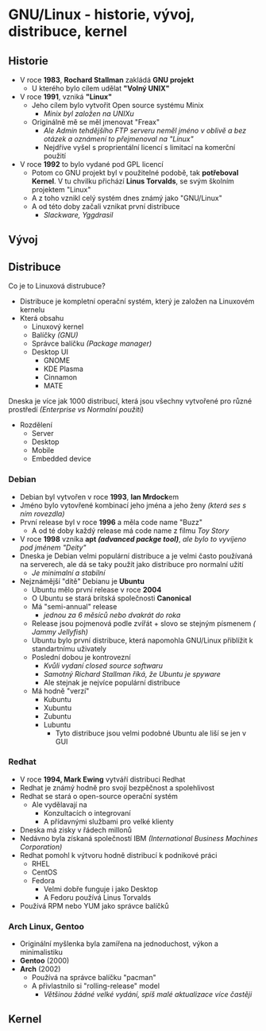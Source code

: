 # GNU/Linux - historie, vývoj, distribuce, kernel

## Historie
- V roce **1983**, **Rochard Stallman** zakládá **GNU projekt**
  * U kterého bylo cílem udělat **"Volný UNIX"**
- V roce **1991**, vzniká  **"Linux"**
   * Jeho cílem bylo vytvořit Open source systému Minix
      * *Minix byl založen na UNIXu*
  * Originálně mě se měl jmenovat "Freax"
      * *Ale Admin tehdějšího FTP serveru neměl jméno v oblivě a bez otázek a oznámení to přejmenoval na "Linux"*
      * Nejdříve vyšel s proprientální licencí s limitací na komerční použití
- V roce **1992** to bylo vydané pod GPL licencí
  * Potom co GNU projekt byl v použitelné podobě, tak **potřeboval Kernel**. V tu chvilku přichází **Linus Torvalds**, se svým školním projektem "Linux"
  * A z toho vznikl celý systém dnes známý jako "GNU/Linux"
  * A od této doby začali vznikat první distribuce
      * *Slackware, Yggdrasil*

## Vývoj

## Distribuce
Co je to Linuxová distrubuce?
  - Distribuce je kompletní operační systém, který je založen na Linuxovém kernelu
  - Která obsahu
    * Linuxový kernel
    * Balíčky *(GNU)*
    * Správce balíčku *(Package manager)*
    * Desktop UI
      * GNOME
      * KDE Plasma
      * Cinnamon
      * MATE

Dneska je více jak 1000 distribucí, která jsou všechny vytvořené pro různé prostředí *(Enterprise vs Normalní použití)*
- Rozdělení
  - Server
  - Desktop
  - Mobile
  - Embedded device

### Debian
  - Debian byl vytvořen v roce **1993**, **Ian Mrdock**em
  - Jméno bylo vytovřené kombinací jeho jména a jeho ženy *(která ses s ním rovezdla)*
  - První release byl v roce **1996** a měla code name "Buzz"
    * A od té doby každý release má code name z filmu *Toy Story*
  - V roce **1998** vzníka **apt *(advanced packge tool)***, *ale bylo to vyvíjeno pod jménem "Deity"*
  - Dneska je Debian velmi populární distribuce a je velmi často používaná na serverech, ale dá se taky použít jako distribuce pro normalní užití
    * *Je minimalní a stabilní*
  - Nejznámější "dítě" Debianu je **Ubuntu**
      * Ubuntu mělo první release v roce **2004**
      * O Ubuntu se stará britská společnosti **Canonical**
      * Má "semi-annual" release
        * *jednou za 6 měsíců nebo dvakrát do roka*
      * Release jsou pojmenová podle zvířát + slovo se stejným písmenem *(
Jammy Jellyfish)*
      * Ubuntu bylo první distribuce, která napomohla GNU/Linux přiblížit k standartnímu uživately
      * Poslední dobou je kontrovezní
        * *Kvůli vydaní closed source softwaru*
        * *Samotný Richard Stallman říká, že Ubuntu je spyware*
        * Ale stejnak je nejvíce populární distribuce
      * Má hodně "verzí"
        * Kubuntu
        * Xubuntu
        * Zubuntu
        * Lubuntu
          * Tyto distribuce jsou velmi podobné Ubuntu ale liší se jen v GUI

### Redhat
  - V roce **1994, Mark Ewing** vytváří distribuci Redhat
  - Redhat je známý hodně pro svojí bezpěčnost a spolehlivost
  - Redhat se stará o open-source operační systém
    * Ale vydělavají na
      * Konzultacích o integrovaní
      * A přídavnými službami pro velké klienty
  - Dneska má zisky v řádech millonů
  - Nedávno byla získaná společností IBM *(International Business Machines Corporation)*
  - Redhat pomohl k výtvoru hodně distribucí k podnikové práci
    * RHEL
    * CentOS
    * Fedora
      * Velmi dobře funguje i jako Desktop
      * A Fedoru používá Linus Torvalds
  - Používá RPM nebo YUM jako správce balíčků

### Arch Linux, Gentoo
  - Originální myšlenka byla zamířena na jednoduchost, výkon a minimalistiku
  - **Gentoo** (2000)
  - **Arch** (2002)
    * Používá na správce balíčku "pacman"
    * A přivlastnilo si "rolling-release" model
      * *Většinou žádné velké vydání, spíš malé aktualizace více častěji*
## Kernel
